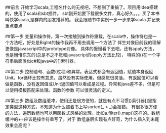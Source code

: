 ##前言
开始学习scala,工程名什么的无视吧，不想删了重搞了。项目用idea搭建的，使用了scala和sbt插件。
sbt刚开始要下载很多文件，真心好久。。。买了本书叫快学scala,是群内的朋友推荐的。
我会跟随书中实例一步一步来学scala.并记录重点要点
	
##第一步
变量和操作符，第一次接触到操作符重载，在scala中，操作符也是一个方法吧，好处是BigInt的操作我再不用去调用一个方法了
伴生对像目前我的理解更像是javascript中的prototype对像。
具体的慢慢看下去吧。还有apply方法，也是懵懵东东的(总是不之不觉和javascript的apply方法比较)，
特殊的()在一个字符串后面类似c#和java中的[]索引器。

##第二步
控制语句、函数(过程)和异常。表达式都会有返回值，赋值本身返回Unit。for循环比较有意思，虽然没有实际使用，但感觉很灵活。
有返回值可以看做是函数，没有返回值或Unit返回值可以看成是过程。异常和java差不多，但是可以使用模板匹配来处理。函数的参数
可以很灵活的定义。

##第三步
数组及数组缓冲，使用还是很方便的，就是有点不习惯()索引器[]里指定类型这种方式，不知道为什么照着书上写sorted(_ > _)会报错。
有很多很方便的方法，遍历数组也可以用函数式风格的处理。比如a.filter().map()这样的。数组缓冲的+=应该是操作符重写了。对于
数组底层实现有点好奇，为什么插入到未尾效果会高呢？